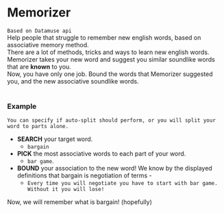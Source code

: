 # **Memorizer**
`Based on Datamuse api `<br>
Help people that struggle to 
remember new english words, based on associative memory method. <br>
There are a lot of methods, tricks and ways to learn new english words. 
<br>Memorizer takes your new word  and suggest you similar soundlike words that are **known** to you.
<br>Now, you have only one job. Bound the words that Memorizer suggested you, and the new associative soundlike words.
<br>
<br>
### Example
`You can specify if auto-split should perform, or you will split your word to parts alone.`
* **SEARCH** your target word. 
    * `bargain` 
* **PICK** the most associative words to each part of your word. 
    * `bar game`.
* **BOUND** your association to the new word! We know by the displayed definitions that bargain is negotiation of terms -
    * `Every time you will negotiate you have to start with bar game. Without it you will lose!`

Now, we will remember what is bargain! (hopefully)